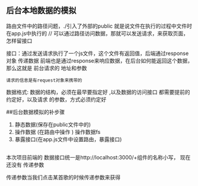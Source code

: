 ## 后台本地数据的模拟
路由文件中的路径问题，./引入了外部的public
就是说文件在执行的过程中文件时在app.js中执行的
// 可以通过路径访问数据，那就可以发送请求，来获取页面，怎样留接口

接口：通过发送请求执行了一个js文件，这个文件有返回值，后端通过response对象 传递数据 
      前端也是通过response来响应数据，在后台如何能返回这个数据，那么这就是 前台请求的 地址和参数 

    请求的信息是有request对象来携带的

数据格式:
    数据的结构，必须在最早要指定好 ,以及数据的访问接口 都需要提前的约定好，以及请求 的参数，方式必须约定好


##后台数据模拟的补步骤 

1. 静态数据(保存在public文件中的)
2. 操作数据 (在路由中操作 )
    操作数据fs
3. 暴露接口(在app.js文件中设置路由，暴露接口)

##
本次项目前端的 数据接口统一是http://localhost:3000/+组件的名称小写，
现在还没有 传递参数

传递参数当我们点击某首歌的时候传递参数来获得


